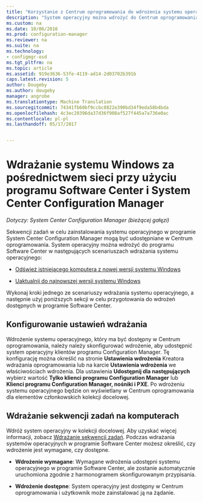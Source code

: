 ```yaml
---
title: "Korzystanie z Centrum oprogramowania do wdrożenia systemu operacyjnego Windows za pośrednictwem sieci | Dokumentacja firmy Microsoft"
description: "System operacyjny można wdrożyć do Centrum oprogramowania, aby odświeżyć istniejącego komputera z nowej wersji systemu Windows lub uaktualnienie do najnowszej wersji systemu Windows."
ms.custom: na
ms.date: 10/06/2016
ms.prod: configuration-manager
ms.reviewer: na
ms.suite: na
ms.technology:
- configmgr-osd
ms.tgt_pltfrm: na
ms.topic: article
ms.assetid: 919e3636-53fe-4119-ad14-2d03702b391b
caps.latest.revision: 5
author: Dougeby
ms.author: dougeby
manager: angrobe
ms.translationtype: Machine Translation
ms.sourcegitcommit: 74341fb60bf9ccbc8822e390bd34f9eda58b4bda
ms.openlocfilehash: 4c3ec20396da37d36f908af527f445a7a736e0ac
ms.contentlocale: pl-pl
ms.lasthandoff: 05/17/2017


---
```

# <a name="use-software-center-to-deploy-windows-over-the-network-with-system-center-configuration-manager"></a>Wdrażanie systemu Windows za pośrednictwem sieci przy użyciu programu Software Center i System Center Configuration Manager

*Dotyczy: System Center Configuration Manager (bieżącej gałęzi)*

Sekwencji zadań w celu zainstalowania systemu operacyjnego w programie System Center Configuration Manager mogą być udostępniane w Centrum oprogramowania. System operacyjny można wdrożyć do programu Software Center w następujących scenariuszach wdrażania systemu operacyjnego:  

-   [Odśwież istniejącego komputera z nowej wersji systemu Windows](refresh-an-existing-computer-with-a-new-version-of-windows.md)  

-   [Uaktualnij do najnowszej wersji systemu Windows](upgrade-windows-to-the-latest-version.md)  

 Wykonaj kroki jednego ze scenariuszy wdrażania systemu operacyjnego, a następnie użyj poniższych sekcji w celu przygotowania do wdrożeń dostępnych w programie Software Center.  

## <a name="configure-deployment-settings"></a>Konfigurowanie ustawień wdrażania  
 Wdrożenie systemu operacyjnego, który ma być dostępny w Centrum oprogramowania, należy należy skonfigurować wdrożenie, aby udostępnić system operacyjny klientów programu Configuration Manager. Tę konfigurację można określić na stronie **Ustawienia wdrożenia** Kreatora wdrażania oprogramowania lub na karcie **Ustawienia wdrożenia** we właściwościach wdrożenia.  Dla ustawienia **Udostępnij dla następujących** wybierz wartość **Tylko klienci programu Configuration Manager** lub **Klienci programu Configuration Manager, nośniki i PXE**. Po wdrożeniu systemu operacyjnego będzie on wyświetlany w Centrum oprogramowania dla elementów członkowskich kolekcji docelowej.  

##  <a name="BKMK_Deploy"></a> Wdrażanie sekwencji zadań na komputerach  
 Wdróż system operacyjny w kolekcji docelowej. Aby uzyskać więcej informacji, zobacz [Wdrażanie sekwencji zadań](manage-task-sequences-to-automate-tasks.md#BKMK_DeployTS). Podczas wdrażania systemów operacyjnych w programie Software Center możesz określić, czy wdrożenie jest wymagane, czy dostępne.  

-   **Wdrożenie wymagane**: Wymagane wdrożenia udostępni systemu operacyjnego w programie Software Center, ale zostanie automatycznie uruchomiona zgodnie z harmonogramem skonfigurowanym przypisania.  

-   **Wdrożenie dostępne**: System operacyjny jest dostępny w Centrum oprogramowania i użytkownik może zainstalować ją na żądanie.  

